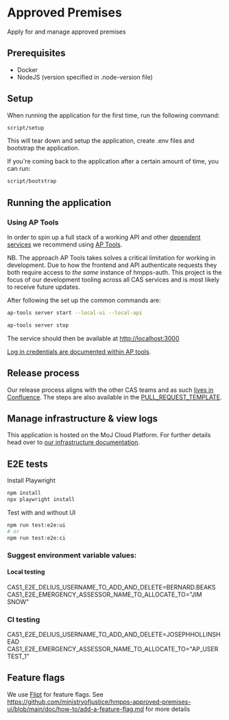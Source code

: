 # Approved Premises

Apply for and manage approved premises

## Prerequisites

- Docker
- NodeJS (version specified in .node-version file)

## Setup

When running the application for the first time, run the following command:

```bash
script/setup
```

This will tear down and setup the application, create .env files and bootstrap the application.

If you're coming back to the application after a certain amount of time, you can run:

```bash
script/bootstrap
```

## Running the application

### Using AP Tools

In order to spin up a full stack of a working API and other [dependent services](./docker-compose.yml) we recommend using [AP Tools](https://github.com/ministryofjustice/hmpps-approved-premises-tools).

NB. The approach AP Tools takes solves a critical limitation for working in
development. Due to how the frontend and API authenticate requests they both
require access to _the same_ instance of hmpps-auth. This project is the focus
of our development tooling across all CAS services and is most likely to receive
future updates.

After following the set up the common commands are:

```bash
ap-tools server start --local-ui --local-api
```

```bash
ap-tools server stop
```

The service should then be available at <http://localhost:3000>

[Log in credentials are documented within AP
tools](https://github.com/ministryofjustice/hmpps-approved-premises-tools#start-server).

## Release process

Our release process aligns with the other CAS teams and as such [lives in
Confluence](https://dsdmoj.atlassian.net/wiki/spaces/AP/pages/4247847062/Release+process).
The steps are also available in the
[PULL_REQUEST_TEMPLATE](/.github/PULL_REQUEST_TEMPLATE.md#release-checklist).

## Manage infrastructure & view logs

This application is hosted on the MoJ Cloud Platform. For further details
head over to [our infrastructure documentation](/doc/how-to/manage-infrastructure.md).

## E2E tests

Install Playwright

```bash
npm install
npx playwright install
```

Test with and without UI

```bash
npm run test:e2e:ui
# or
npm run test:e2e:ci
```

### Suggest environment variable values:

#### Local testing

CAS1_E2E_DELIUS_USERNAME_TO_ADD_AND_DELETE=BERNARD.BEAKS
CAS1_E2E_EMERGENCY_ASSESSOR_NAME_TO_ALLOCATE_TO="JIM SNOW"

### CI testing

CAS1_E2E_DELIUS_USERNAME_TO_ADD_AND_DELETE=JOSEPHHOLLINSHEAD
CAS1_E2E_EMERGENCY_ASSESSOR_NAME_TO_ALLOCATE_TO="AP_USER TEST_1"

## Feature flags

We use [Flipt](http://flipt.io) for feature flags. See https://github.com/ministryofjustice/hmpps-approved-premises-ui/blob/main/doc/how-to/add-a-feature-flag.md
for more details
